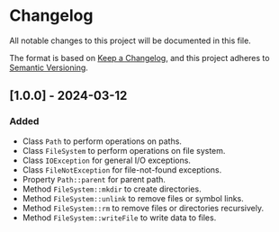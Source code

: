# Changelog

All notable changes to this project will be documented in this file.

The format is based on [Keep a Changelog][1], and this project adheres
to [Semantic Versioning][2].

## [1.0.0] - 2024-03-12

### Added

- Class `Path` to perform operations on paths.
- Class `FileSystem` to perform operations on file system.
- Class `IOException` for general I/O exceptions.
- Class `FileNotException` for file-not-found exceptions.
- Property `Path::parent` for parent path.
- Method `FileSystem::mkdir` to create directories.
- Method `FileSystem::unlink` to remove files or symbol links.
- Method `FileSystem::rm` to remove files or directories recursively.
- Method `FileSystem::writeFile` to write data to files.

[1]: https://keepachangelog.com/en/1.0.0/

[2]: https://semver.org/spec/v2.0.0.html
